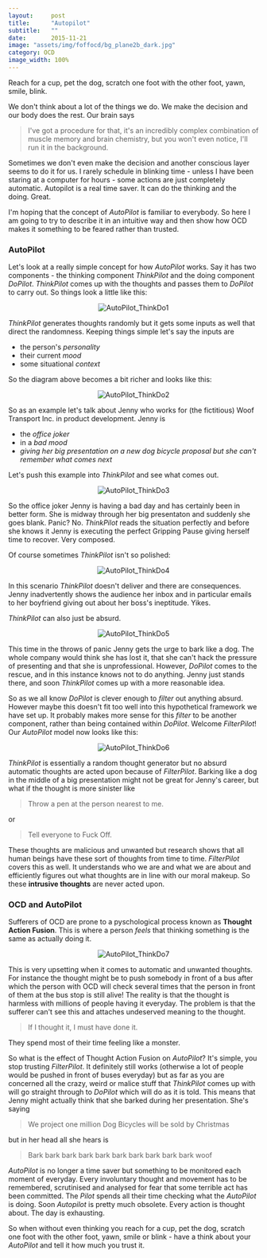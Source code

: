 ```yaml
---
layout:     post
title:      "Autopilot"
subtitle:   ""
date:       2015-11-21
image: "assets/img/foffocd/bg_plane2b_dark.jpg"
category: OCD
image_width: 100%
---
```

Reach for a cup, pet the dog, scratch one foot with the other foot, yawn, smile, blink.  

We don't think about a lot of the things we do. We make the decision and our body does the rest. Our brain says

> I've got a procedure for that, it's an incredibly complex combination of muscle memory and brain chemistry, but you won't even notice, I'll run it in the background.

Sometimes we don't even make the decision and another conscious layer seems to do it for us. I rarely schedule in blinking time - unless I have been staring at a computer for hours - some actions are just completely automatic. Autopilot is a real time saver. It can do the thinking and the doing. Great.

I'm hoping that the concept of _AutoPilot_ is familiar to everybody. So here I am going to try to describe it in an intuitive way and then show how OCD makes it something to be feared rather than trusted.

### AutoPilot

Let's look at a really simple concept for how _AutoPilot_ works. Say it has two components - the thinking component _ThinkPilot_ and the doing component _DoPilot_. _ThinkPilot_ comes up with the thoughts and passes them to _DoPilot_ to carry out. So things look a little like this:

<div align="center" >
	<img src="assets/img/foffocd/autopilot/autopilot_ThinkDo1.png" alt="AutoPilot_ThinkDo1"  />
</div>


_ThinkPilot_ generates thoughts randomly but it gets some inputs as well that direct the randomness. Keeping things simple let's say the inputs are

* the person's _personality_
* their current _mood_
* some situational _context_ 

So the diagram above becomes a bit richer and looks like this:

<div align="center" >
	<img src="/assets/img/foffocd/autopilot/autopilot_ThinkDo2.png" alt="AutoPilot_ThinkDo2"  />
</div>

So as an example let's talk about Jenny who works for (the fictitious) Woof Transport Inc. in product development. Jenny is

* the _office joker_ 
* in a _bad mood_ 
* _giving her big presentation on a new dog bicycle proposal but she can't remember what comes next_ 

Let's push this example into _ThinkPilot_ and see what comes out.

<div align="center" >
	<img src="/assets/img/foffocd/autopilot/autopilot_ThinkDo3.png" alt="AutoPilot_ThinkDo3"  />
</div>

So the office joker Jenny is having a bad day and has certainly been in better form. She is midway through her big presentaton and suddenly she goes blank. Panic? No. _ThinkPilot_ reads the situation perfectly and before she knows it Jenny is executing the perfect Gripping Pause giving herself time to recover. Very composed.

Of course sometimes _ThinkPilot_ isn't so polished:

<div align="center" >
	<img src="/assets/img/foffocd/autopilot/autopilot_ThinkDo4.png" alt="AutoPilot_ThinkDo4"  />
</div>

In this scenario _ThinkPilot_ doesn't deliver and there are consequences. Jenny inadvertently shows the audience her inbox and in particular emails to her boyfriend giving out about her boss's ineptitude. Yikes.

_ThinkPilot_ can also just be absurd. 

<div align="center" >
	<img src="/assets/img/foffocd/autopilot/autopilot_ThinkDo5.png" alt="AutoPilot_ThinkDo5"  />
</div>

This time in the throws of panic Jenny gets the urge to bark like a dog. The whole company would think she has lost it, that she can't hack the pressure of presenting and that she is unprofessional. However, _DoPilot_ comes to the rescue, and in this instance knows not to do anything. Jenny just stands there, and soon _ThinkPilot_ comes up with a more reasonable idea.

So as we all know _DoPilot_ is clever enough to _filter_ out anything absurd. However maybe this doesn't fit too well into this hypothetical framework we have set up. It probably makes more sense for this _filter_ to be another component, rather than being contained within _DoPilot_. Welcome _FilterPilot_! Our _AutoPilot_ model now looks like this:

<div align="center" >
	<img src="/assets/img/foffocd/autopilot/autopilot_ThinkDo6.png" alt="AutoPilot_ThinkDo6"  />
</div>

_ThinkPilot_ is essentially a random thought generator but no absurd automatic thoughts are acted upon because of _FilterPilot_. Barking like a dog in the middle of a big presentation might not be great for Jenny's career, but what if the thought is more sinister like

> Throw a pen at the person nearest to me.

or 

> Tell everyone to Fuck Off.

These thoughts are malicious and unwanted but research shows that all human beings have these sort of thoughts from time to time. _FilterPilot_ covers this as well. It understands who we are and what we are about and efficiently figures out what thoughts are in line with our moral makeup. So these **intrusive thoughts** are never acted upon.

### OCD and AutoPilot

Sufferers of OCD are prone to a pyschological process known as **Thought Action Fusion**. This is where a person _feels_ that thinking something is the same as actually doing it. 

<div align="center" >
	<img src="/assets/img/foffocd/autopilot/autopilot_ThinkDo7.png" alt="AutoPilot_ThinkDo7"  />
</div>

This is very upsetting when it comes to automatic and unwanted thoughts. For instance the thought might be to push somebody in front of a bus after which the person with OCD will check several times that the person in front of them at the bus stop is still alive! The reality is that the thought is harmless with millions of people having it everyday. The problem is that the sufferer can't see this and attaches undeserved meaning to the thought.

> If I thought it, I must have done it.


They spend most of their time feeling like a monster.

So what is the effect of Thought Action Fusion on _AutoPilot_? It's simple, you stop trusting _FilterPilot_. It definitely still works (otherwise a lot of people would be pushed in front of buses everyday) but as far as you are concerned all the crazy, weird or malice stuff that _ThinkPilot_ comes up with will go straight through to _DoPilot_ which will do as it is told. This means that Jenny might actually think that she barked during her presentation. She's saying

> We project one million Dog Bicycles will be sold by Christmas

but in her head all she hears is

> Bark bark bark bark bark bark bark bark bark bark woof

_AutoPilot_ is no longer a time saver but something to be monitored each moment of everyday. Every involuntary thought and movement has to be remembered, scrutinised and analysed for fear that some terrible act has been committed. 
The _Pilot_ spends all their time checking what the _AutoPilot_ is doing. Soon _Autopilot_ is pretty much obsolete. Every action is thought about. The day is exhausting.

So when without even thinking you reach for a cup, pet the dog, scratch one foot with the other foot, yawn, smile or blink - have a think about your _AutoPilot_ and tell it how much you trust it.
